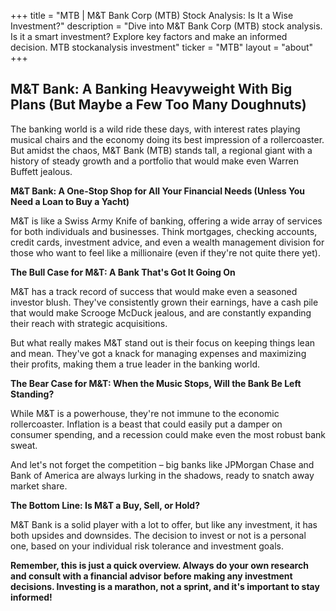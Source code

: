 +++
title = "MTB |  M&T Bank Corp (MTB) Stock Analysis: Is It a Wise Investment?"
description = "Dive into M&T Bank Corp (MTB) stock analysis. Is it a smart investment?  Explore key factors and make an informed decision. MTB stockanalysis investment"
ticker = "MTB"
layout = "about"
+++

        


##  M&T Bank: A Banking Heavyweight With Big Plans (But Maybe a Few Too Many Doughnuts)

The banking world is a wild ride these days, with interest rates playing musical chairs and the economy doing its best impression of a rollercoaster. But amidst the chaos, M&T Bank (MTB) stands tall, a regional giant with a history of steady growth and a portfolio that would make even Warren Buffett jealous. 

**M&T Bank: A One-Stop Shop for All Your Financial Needs (Unless You Need a Loan to Buy a Yacht)**

M&T is like a Swiss Army Knife of banking, offering a wide array of services for both individuals and businesses. Think mortgages, checking accounts, credit cards, investment advice, and even a wealth management division for those who want to feel like a millionaire (even if they're not quite there yet).

**The Bull Case for M&T: A Bank That's Got It Going On**

M&T has a track record of success that would make even a seasoned investor blush.  They've consistently grown their earnings, have a cash pile that would make Scrooge McDuck jealous, and are constantly expanding their reach with strategic acquisitions.  

But what really makes M&T stand out is their focus on keeping things lean and mean. They've got a knack for managing expenses and maximizing their profits, making them a true leader in the banking world.

**The Bear Case for M&T: When the Music Stops, Will the Bank Be Left Standing?**

While M&T is a powerhouse, they're not immune to the economic rollercoaster.  Inflation is a beast that could easily put a damper on consumer spending, and a recession could make even the most robust bank sweat. 

And let's not forget the competition – big banks like JPMorgan Chase and Bank of America are always lurking in the shadows, ready to snatch away market share. 

**The Bottom Line:  Is M&T a Buy, Sell, or Hold?**

M&T Bank is a solid player with a lot to offer, but like any investment, it has both upsides and downsides.  The decision to invest or not is a personal one, based on your individual risk tolerance and investment goals.

**Remember, this is just a quick overview.  Always do your own research and consult with a financial advisor before making any investment decisions.  Investing is a marathon, not a sprint, and it's important to stay informed!** 

        